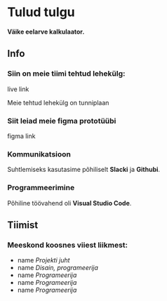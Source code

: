 # Tulud tulgu

**Väike eelarve kalkulaator.**

## Info

### Siin on meie tiimi tehtud lehekülg:

live link

Meie tehtud lehekülg on tunniplaan

### Siit leiad meie figma prototüübi

figma link

### Kommunikatsioon

Suhtlemiseks kasutasime põhiliselt **Slacki** ja **Githubi**.

### Programmeerimine

Põhiline töövahend oli **Visual Studio Code**.

## Tiimist

### Meeskond koosnes viiest liikmest:

- name _Projekti juht_
- name _Disain, programeerija_
- name _Programeerija_
- name _Programeerija_
- name _Programeerija_
